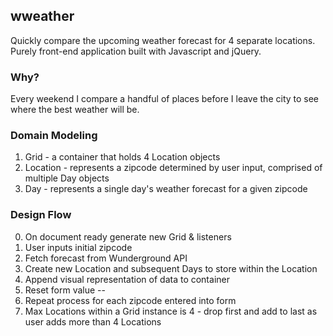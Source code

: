 ## wweather

Quickly compare the upcoming weather forecast for 4 separate locations. Purely front-end application built with Javascript and jQuery.

### Why?

Every weekend I compare a handful of places before I leave the city to see where the best weather will be.

### Domain Modeling

1. Grid - a container that holds 4 Location objects
2. Location - represents a zipcode determined by user input, comprised of multiple Day objects
3. Day - represents a single day's weather forecast for a given zipcode

### Design Flow

0. On document ready generate new Grid & listeners
1. User inputs initial zipcode
2. Fetch forecast from Wunderground API
3. Create new Location and subsequent Days to store within the Location
4. Append visual representation of data to container
5. Reset form value
--
6. Repeat process for each zipcode entered into form
7. Max Locations within a Grid instance is 4 - drop first and add to last as user adds more than 4 Locations

